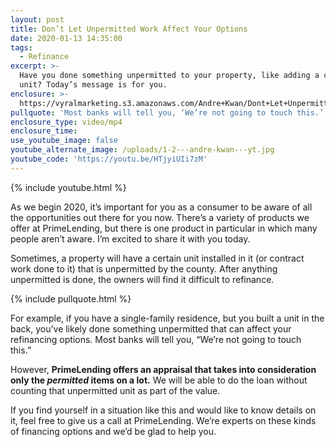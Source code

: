 ```yaml
---
layout: post
title: Don’t Let Unpermitted Work Affect Your Options
date: 2020-01-13 14:35:00
tags:
  - Refinance
excerpt: >-
  Have you done something unpermitted to your property, like adding a certain
  unit? Today’s message is for you.
enclosure: >-
  https://vyralmarketing.s3.amazonaws.com/Andre+Kwan/Dont+Let+Unpermitted+Work+Affect+Your+Options.mp4
pullquote: 'Most banks will tell you, ‘We’re not going to touch this.’'
enclosure_type: video/mp4
enclosure_time:
use_youtube_image: false
youtube_alternate_image: /uploads/1-2---andre-kwan---yt.jpg
youtube_code: 'https://youtu.be/HTjyiUIi7zM'
---
```


{% include youtube.html %}

As we begin 2020, it’s important for you as a consumer to be aware of all the opportunities out there for you now. There’s a variety of products we offer at PrimeLending, but there is one product in particular in which many people aren’t aware. I’m excited to share it with you today.&nbsp;

Sometimes, a property will have a certain unit installed in it (or contract work done to it) that is unpermitted by the county. After anything unpermitted is done, the owners will find it difficult to refinance.&nbsp;

{% include pullquote.html %}

For example, if you have a single-family residence, but you built a unit in the back, you’ve likely done something unpermitted that can affect your refinancing options. Most banks will tell you, “We’re not going to touch this.”&nbsp;

However, **PrimeLending offers an appraisal that takes into consideration only the *permitted* items on a lot.** We will be able to do the loan without counting that unpermitted unit as part of the value.&nbsp;

If you find yourself in a situation like this and would like to know details on it, feel free to give us a call at PrimeLending. We’re experts on these kinds of financing options and we’d be glad to help you.